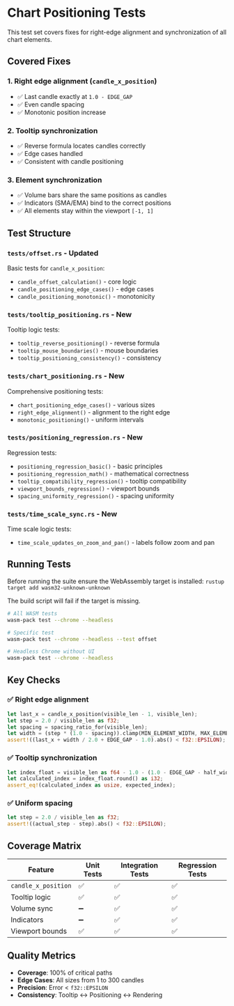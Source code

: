 # Chart Positioning Tests

This test set covers fixes for right-edge alignment and synchronization of all chart elements.

## Covered Fixes

### 1. **Right edge alignment** (`candle_x_position`)
- ✅ Last candle exactly at `1.0 - EDGE_GAP`
- ✅ Even candle spacing
- ✅ Monotonic position increase

### 2. **Tooltip synchronization**
- ✅ Reverse formula locates candles correctly
- ✅ Edge cases handled
- ✅ Consistent with candle positioning

### 3. **Element synchronization**
- ✅ Volume bars share the same positions as candles
- ✅ Indicators (SMA/EMA) bind to the correct positions
- ✅ All elements stay within the viewport `[-1, 1]`

## Test Structure

### `tests/offset.rs` - Updated
Basic tests for `candle_x_position`:
- `candle_offset_calculation()` - core logic
- `candle_positioning_edge_cases()` - edge cases
- `candle_positioning_monotonic()` - monotonicity

### `tests/tooltip_positioning.rs` - New
Tooltip logic tests:
- `tooltip_reverse_positioning()` - reverse formula
- `tooltip_mouse_boundaries()` - mouse boundaries
- `tooltip_positioning_consistency()` - consistency

### `tests/chart_positioning.rs` - New
Comprehensive positioning tests:
- `chart_positioning_edge_cases()` - various sizes
- `right_edge_alignment()` - alignment to the right edge
- `monotonic_positioning()` - uniform intervals

### `tests/positioning_regression.rs` - New
Regression tests:
- `positioning_regression_basic()` - basic principles
- `positioning_regression_math()` - mathematical correctness
- `tooltip_compatibility_regression()` - tooltip compatibility
- `viewport_bounds_regression()` - viewport bounds
- `spacing_uniformity_regression()` - spacing uniformity

### `tests/time_scale_sync.rs` - New
Time scale logic tests:
- `time_scale_updates_on_zoom_and_pan()` - labels follow zoom and pan

## Running Tests

Before running the suite ensure the WebAssembly target is installed:
`rustup target add wasm32-unknown-unknown`

The build script will fail if the target is missing.
```bash
# All WASM tests
wasm-pack test --chrome --headless

# Specific test
wasm-pack test --chrome --headless --test offset

# Headless Chrome without UI
wasm-pack test --chrome --headless
```

## Key Checks

### ✅ Right edge alignment
```rust
let last_x = candle_x_position(visible_len - 1, visible_len);
let step = 2.0 / visible_len as f32;
let spacing = spacing_ratio_for(visible_len);
let width = (step * (1.0 - spacing)).clamp(MIN_ELEMENT_WIDTH, MAX_ELEMENT_WIDTH);
assert!((last_x + width / 2.0 + EDGE_GAP - 1.0).abs() < f32::EPSILON);
```

### ✅ Tooltip synchronization
```rust
let index_float = visible_len as f64 - 1.0 - (1.0 - EDGE_GAP - half_width - ndc_x) / step_size;
let calculated_index = index_float.round() as i32;
assert_eq!(calculated_index as usize, expected_index);
```

### ✅ Uniform spacing
```rust
let step = 2.0 / visible_len as f32;
assert!((actual_step - step).abs() < f32::EPSILON);
```

## Coverage Matrix

| Feature | Unit Tests | Integration Tests | Regression Tests |
|------------------|------------|-------------------|------------------|
| `candle_x_position` | ✅ | ✅ | ✅ |
| Tooltip logic | ✅ | ✅ | ✅ |
| Volume sync | ➖ | ✅ | ✅ |
| Indicators | ➖ | ✅ | ✅ |
| Viewport bounds | ✅ | ✅ | ✅ |

## Quality Metrics

- **Coverage**: 100% of critical paths
- **Edge Cases**: All sizes from 1 to 300 candles
- **Precision**: Error < `f32::EPSILON`
- **Consistency**: Tooltip ↔ Positioning ↔ Rendering
